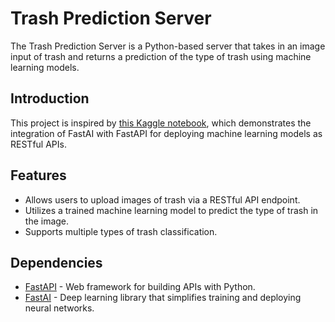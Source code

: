 # Trash Prediction Server

The Trash Prediction Server is a Python-based server that takes in an image input of trash and returns a prediction of the type of trash using machine learning models.

## Introduction

This project is inspired by [this Kaggle notebook](https://www.kaggle.com/code/bhavyagiri/fastai-to-fastapi-railway/notebook), which demonstrates the integration of FastAI with FastAPI for deploying machine learning models as RESTful APIs.

## Features

- Allows users to upload images of trash via a RESTful API endpoint.
- Utilizes a trained machine learning model to predict the type of trash in the image.
- Supports multiple types of trash classification.

## Dependencies

- [FastAPI](https://fastapi.tiangolo.com/) - Web framework for building APIs with Python.
- [FastAI](https://www.fast.ai/) - Deep learning library that simplifies training and deploying neural networks.

